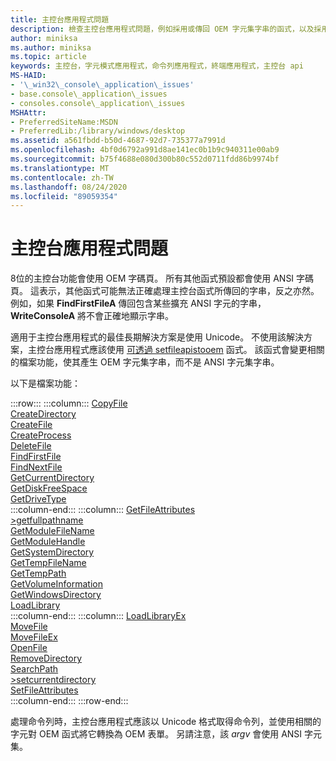 ```yaml
---
title: 主控台應用程式問題
description: 檢查主控台應用程式問題，例如採用或傳回 OEM 字元集字串的函式，以及採用或傳回 ANSI 字元集字串的函式。
author: miniksa
ms.author: miniksa
ms.topic: article
keywords: 主控台，字元模式應用程式，命令列應用程式，終端應用程式，主控台 api
MS-HAID:
- '\_win32\_console\_application\_issues'
- base.console\_application\_issues
- consoles.console\_application\_issues
MSHAttr:
- PreferredSiteName:MSDN
- PreferredLib:/library/windows/desktop
ms.assetid: a561fbdd-b50d-4687-92d7-735377a7991d
ms.openlocfilehash: 4bf0d6792a991d8ae141ec0b1b9c940311e00ab9
ms.sourcegitcommit: b75f4688e080d300b80c552d0711fdd86b9974bf
ms.translationtype: MT
ms.contentlocale: zh-TW
ms.lasthandoff: 08/24/2020
ms.locfileid: "89059354"
---
```

# <a name="console-application-issues"></a>主控台應用程式問題

8位的主控台功能會使用 OEM 字碼頁。 所有其他函式預設都會使用 ANSI 字碼頁。 這表示，其他函式可能無法正確處理主控台函式所傳回的字串，反之亦然。 例如，如果 **FindFirstFileA** 傳回包含某些擴充 ANSI 字元的字串， **WriteConsoleA** 將不會正確地顯示字串。

適用于主控台應用程式的最佳長期解決方案是使用 Unicode。 不使用該解決方案，主控台應用程式應該使用 [可透過 setfileapistooem](https://msdn.microsoft.com/library/windows/desktop/aa365534) 函式。 該函式會變更相關的檔案功能，使其產生 OEM 字元集字串，而不是 ANSI 字元集字串。

以下是檔案功能：

:::row:::
    :::column:::
        [CopyFile](https://msdn.microsoft.com/library/windows/desktop/aa363851)  
        [CreateDirectory](https://msdn.microsoft.com/library/windows/desktop/aa363855)  
        [CreateFile](https://msdn.microsoft.com/library/windows/desktop/aa363858)  
        [CreateProcess](https://msdn.microsoft.com/library/windows/desktop/ms682425)  
        [DeleteFile](https://msdn.microsoft.com/library/windows/desktop/aa363915)  
        [FindFirstFile](https://msdn.microsoft.com/library/windows/desktop/aa364418)  
        [FindNextFile](https://msdn.microsoft.com/library/windows/desktop/aa364428)  
        [GetCurrentDirectory](https://msdn.microsoft.com/library/windows/desktop/aa364934)  
        [GetDiskFreeSpace](https://msdn.microsoft.com/library/windows/desktop/aa364935)  
        [GetDriveType](https://msdn.microsoft.com/library/windows/desktop/aa364939)  
    :::column-end:::
    :::column:::
        [GetFileAttributes](https://msdn.microsoft.com/library/windows/desktop/aa364944)  
        [>getfullpathname](https://msdn.microsoft.com/library/windows/desktop/aa364963)  
        [GetModuleFileName](https://msdn.microsoft.com/library/windows/desktop/ms683197)  
        [GetModuleHandle](https://msdn.microsoft.com/library/windows/desktop/ms683199)  
        [GetSystemDirectory](https://msdn.microsoft.com/library/windows/desktop/ms724373)  
        [GetTempFileName](https://msdn.microsoft.com/library/windows/desktop/aa364991)  
        [GetTempPath](https://msdn.microsoft.com/library/windows/desktop/aa364992)  
        [GetVolumeInformation](https://msdn.microsoft.com/library/windows/desktop/aa364993)  
        [GetWindowsDirectory](https://msdn.microsoft.com/library/windows/desktop/ms724454)  
        [LoadLibrary](https://msdn.microsoft.com/library/windows/desktop/ms684175)  
    :::column-end:::
    :::column:::
        [LoadLibraryEx](https://msdn.microsoft.com/library/windows/desktop/ms684179)  
        [MoveFile](https://msdn.microsoft.com/library/windows/desktop/aa365239)  
        [MoveFileEx](https://msdn.microsoft.com/library/windows/desktop/aa365240)  
        [OpenFile](https://msdn.microsoft.com/library/windows/desktop/aa365430)  
        [RemoveDirectory](https://msdn.microsoft.com/library/windows/desktop/aa365488)  
        [SearchPath](https://msdn.microsoft.com/library/windows/desktop/aa365527)  
        [>setcurrentdirectory](https://msdn.microsoft.com/library/windows/desktop/aa365530)  
        [SetFileAttributes](https://msdn.microsoft.com/library/windows/desktop/aa365535)  
    :::column-end:::
:::row-end:::

處理命令列時，主控台應用程式應該以 Unicode 格式取得命令列，並使用相關的字元對 OEM 函式將它轉換為 OEM 表單。 另請注意，該 *argv* 會使用 ANSI 字元集。
